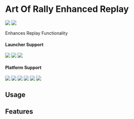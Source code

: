 # Art Of Rally Enhanced Replay

[![](https://img.shields.io/github/v/release/Theaninova/aor-camera-mod?label=Download)](https://github.com/Theaninova/Art-Of-Rally-Reset-Visualizer/releases/latest)
![](https://img.shields.io/badge/Game%20Version-v1.3.3a-blue)

Enhances Replay Functionality

#### Launcher Support
![](https://img.shields.io/badge/GOG-Supprted-green)
![](https://img.shields.io/badge/Steam-Supprted-green)
![](https://img.shields.io/badge/Epic-Untested-yellow)

#### Platform Support
![](https://img.shields.io/badge/Windows-Supprted-green)
![](https://img.shields.io/badge/Linux-Untested-yellow)
![](https://img.shields.io/badge/OS%2FX-Untested-yellow)
![](https://img.shields.io/badge/PlayStation-Not%20Supprted-red)
![](https://img.shields.io/badge/XBox-Not%20Supprted-red)
![](https://img.shields.io/badge/Switch-Not%20Supprted-red)

## Usage

## Features

